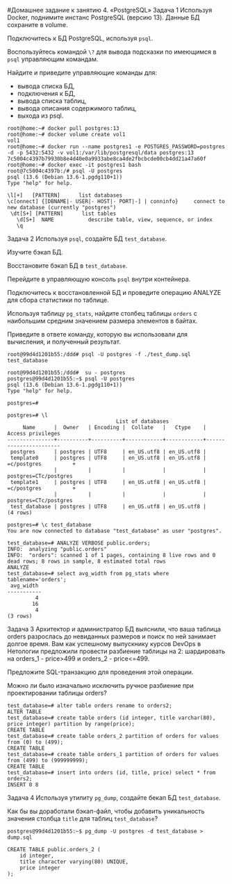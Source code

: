 #Домашнее задание к занятию 4. «PostgreSQL»
Задача 1
Используя Docker, поднимите инстанс PostgreSQL (версию 13). Данные БД сохраните в volume.

Подключитесь к БД PostgreSQL, используя `psql`.

Воспользуйтесь командой `\?` для вывода подсказки по имеющимся в `psql` управляющим командам.

Найдите и приведите управляющие команды для:

* вывода списка БД,
* подключения к БД,
* вывода списка таблиц,
* вывода описания содержимого таблиц,
* выхода из psql.
```
root@home:~# docker pull postgres:13
root@home:~# docker volume create vol1
vol1
root@home:~# docker run --name postgres1 -e POSTGRES_PASSWORD=postgres -d -p 5432:5432 -v vol1:/var/lib/postgresql/data postgres:13
7c5004c4397b79930b8e4d40e0a9933abe8ca4de2fbcbcde00cb4dd21a47a60f
root@home:~# docker exec -it postgres1 bash
root@7c5004c4397b:/# psql -U postgres
psql (13.6 (Debian 13.6-1.pgdg110+1))
Type "help" for help.
```

```
\l[+]   [PATTERN]      list databases
\c[onnect] {[DBNAME|- USER|- HOST|- PORT|-] | conninfo}     connect to new database (currently "postgres")
 \dt[S+] [PATTERN]      list tables
   \d[S+]  NAME           describe table, view, sequence, or index
   \q
```
Задача 2
Используя `psql`, создайте БД `test_database`.

Изучите бэкап БД.

Восстановите бэкап БД в `test_database`.

Перейдите в управляющую консоль `psql` внутри контейнера.

Подключитесь к восстановленной БД и проведите операцию ANALYZE для сбора статистики по таблице.

Используя таблицу `pg_stats`, найдите столбец таблицы `orders` с наибольшим средним значением размера элементов в байтах.

Приведите в ответе команду, которую вы использовали для вычисления, и полученный результат.

```
root@99d4d1201b55:/ddd# psql -U postgres -f ./test_dump.sql test_database
```
```
root@99d4d1201b55:/ddd#  su - postgres
postgres@99d4d1201b55:~$ psql -U postgres
psql (13.6 (Debian 13.6-1.pgdg110+1))
Type "help" for help.

postgres=# 
```
```
postgres=# \l
                                   List of databases
     Name      |  Owner   | Encoding |  Collate   |   Ctype    |   Access privileges
---------------+----------+----------+------------+------------+-----------------------
 postgres      | postgres | UTF8     | en_US.utf8 | en_US.utf8 |
 template0     | postgres | UTF8     | en_US.utf8 | en_US.utf8 | =c/postgres          +
               |          |          |            |            | postgres=CTc/postgres
 template1     | postgres | UTF8     | en_US.utf8 | en_US.utf8 | =c/postgres          +
               |          |          |            |            | postgres=CTc/postgres
 test_database | postgres | UTF8     | en_US.utf8 | en_US.utf8 |
(4 rows)

postgres=# \c test_database
You are now connected to database "test_database" as user "postgres".
```
```
test_database=# ANALYZE VERBOSE public.orders;
INFO:  analyzing "public.orders"
INFO:  "orders": scanned 1 of 1 pages, containing 8 live rows and 0 dead rows; 8 rows in sample, 8 estimated total rows
ANALYZE
test_database=# select avg_width from pg_stats where tablename='orders';
 avg_width
-----------
         4
        16
         4
(3 rows)
```

Задача 3
Архитектор и администратор БД выяснили, что ваша таблица orders разрослась до невиданных размеров и поиск по ней занимает долгое время. Вам как успешному выпускнику курсов DevOps в Нетологии предложили провести разбиение таблицы на 2: шардировать на orders_1 - price>499 и orders_2 - price<=499.

Предложите SQL-транзакцию для проведения этой операции.

Можно ли было изначально исключить ручное разбиение при проектировании таблицы orders?
```
test_database=# alter table orders rename to orders2;
ALTER TABLE
test_database=# create table orders (id integer, title varchar(80), price integer) partition by range(price);
CREATE TABLE
test_database=# create table orders_2 partition of orders for values from (0) to (499);
CREATE TABLE
test_database=# create table orders_1 partition of orders for values from (499) to (999999999);
CREATE TABLE
test_database=# insert into orders (id, title, price) select * from orders2;
INSERT 0 8
```
Задача 4
Используя утилиту `pg_dump`, создайте бекап БД `test_database`.

Как бы вы доработали бэкап-файл, чтобы добавить уникальность значения столбца `title` для таблиц `test_database`?
```
postgres@99d4d1201b55:~$ pg_dump -U postgres -d test_database > dump.sql
```

```
CREATE TABLE public.orders_2 (
    id integer,
    title character varying(80) UNIQUE,
    price integer
);
```
